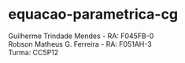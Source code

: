 # equacao-parametrica-cg

Guilherme Trindade Mendes - RA: F045FB-0  
Robson Matheus G. Ferreira - RA: F051AH-3  
Turma: CC5P12

